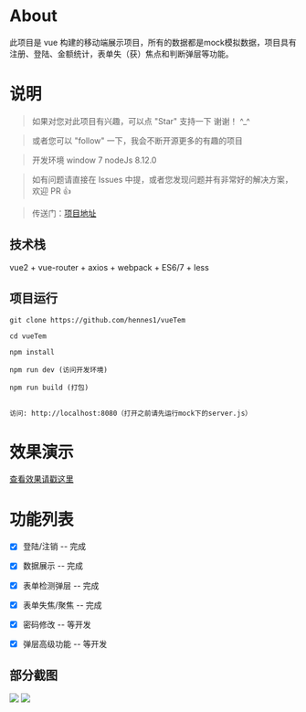 
# About

此项目是 vue 构建的移动端展示项目，所有的数据都是mock模拟数据，项目具有注册、登陆、金额统计，表单失（获）焦点和判断弹层等功能。


# 说明

>  如果对您对此项目有兴趣，可以点 "Star" 支持一下 谢谢！ ^_^

>  或者您可以 "follow" 一下，我会不断开源更多的有趣的项目

>  开发环境 window 7  nodeJs 8.12.0

>  如有问题请直接在 Issues 中提，或者您发现问题并有非常好的解决方案，欢迎 PR 👍

>  传送门：[项目地址](https://github.com/hennes1/vueTem)



## 技术栈

vue2 + vue-router + axios + webpack + ES6/7 + less


## 项目运行


```
git clone https://github.com/hennes1/vueTem  

cd vueTem  

npm install

npm run dev (访问开发环境)

npm run build (打包)


访问: http://localhost:8080（打开之前请先运行mock下的server.js）

```


# 效果演示

[查看效果请戳这里](http://cangdu.org/manage/)


# 功能列表

- [x] 登陆/注销 -- 完成
- [x] 数据展示 -- 完成
- [x] 表单检测弹层 -- 完成
- [x] 表单失焦/聚焦 -- 完成
- [x] 密码修改 -- 等开发
- [x] 弹层高级功能 -- 等开发


## 部分截图


<img src="https://github.com/bailicangdu/vue2-manage/blob/master/screenshots/manage_home.png"/>

<img src="https://github.com/bailicangdu/vue2-manage/blob/master/screenshots/manage_shop.png"/>
